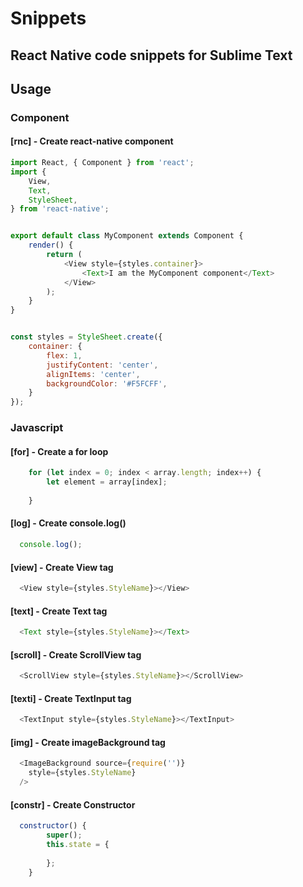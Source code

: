 # Snippets
## React Native code snippets for Sublime Text

## Usage
### Component
#### [rnc] - Create react-native component
```javascript
import React, { Component } from 'react';
import {
    View,
    Text,
    StyleSheet,
} from 'react-native';


export default class MyComponent extends Component {
    render() {
        return (
            <View style={styles.container}>
                <Text>I am the MyComponent component</Text>
            </View>
        );
    }
}


const styles = StyleSheet.create({
    container: {
        flex: 1,
        justifyContent: 'center',
        alignItems: 'center',
        backgroundColor: '#F5FCFF',
    }
});
```
### Javascript
#### [for] - Create a for loop
```javascript
    for (let index = 0; index < array.length; index++) {
        let element = array[index];
           
    }
```

#### [log] - Create console.log()
```javascript
  console.log();
```

#### [view] - Create View tag
```javascript
  <View style={styles.StyleName}></View>
```

#### [text] - Create Text tag
```javascript
  <Text style={styles.StyleName}></Text>
```

#### [scroll] - Create ScrollView tag
```javascript
  <ScrollView style={styles.StyleName}></ScrollView>
```

#### [texti] - Create TextInput tag
```javascript
  <TextInput style={styles.StyleName}></TextInput>
```

#### [img] - Create imageBackground tag
```javascript
  <ImageBackground source={require('')}
    style={styles.StyleName}
  />
```

#### [constr] - Create Constructor
```javascript
  constructor() {
        super();
        this.state = {
        
        };
    }
```
